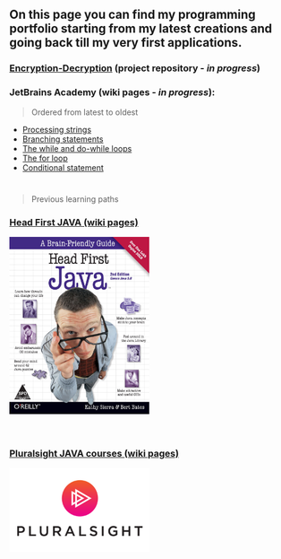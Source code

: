 ## On this page you can find my programming portfolio starting from my latest creations and going back till my very first applications.

### [Encryption-Decryption](https://github.com/Kamil-Jankowski/Encryption-Decryption) (project repository - _in progress_)

### JetBrains Academy (wiki pages - _in progress_):
> Ordered from latest to oldest
* [Processing strings](https://github.com/Kamil-Jankowski/Learnig-JAVA/wiki/JetBrains-Academy:-Processing-strings)
* [Branching statements](https://github.com/Kamil-Jankowski/Learnig-JAVA/wiki/JetBrains-Academy:-Branching-statements)
* [The while and do-while loops](https://github.com/Kamil-Jankowski/Learnig-JAVA/wiki/JetBrains-Academy:-while-&-do-while)
* [The for loop](https://github.com/Kamil-Jankowski/Learnig-JAVA/wiki/JetBrains-Academy:-The-for-loop)
* [Conditional statement](https://github.com/Kamil-Jankowski/Learnig-JAVA/wiki/JetBrains-Academy:-Conditional-statement)

#
> Previous learning paths
### [Head First JAVA (wiki pages)](head_first_java.md)
 <a href="head_first_java.md"><img src="819TQgUGNsL.jpg" alt="book_cover" width="250"/></a>
 <br>
 <br>
 <br>

### [Pluralsight JAVA courses (wiki pages)](pluralsight.md)
  <a href="pluralsight.md"><img src="PS_logo_F-11.png" alt="course_icon" width="250"/></a>
